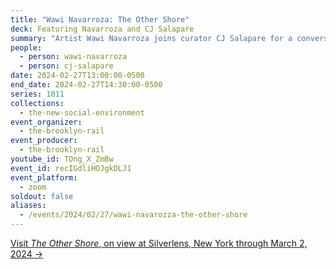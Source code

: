 ```yaml
---
title: "Wawi Navarroza: The Other Shore"
deck: Featuring Navarroza and CJ Salapare
summary: "Artist Wawi Navarroza joins curator CJ Salapare for a conversation. "
people:
  - person: wawi-navarroza
  - person: cj-salapare
date: 2024-02-27T13:00:00-0500
end_date: 2024-02-27T14:30:00-0500
series: 1011
collections:
  - the-new-social-environment
event_organizer:
  - the-brooklyn-rail
event_producer:
  - the-brooklyn-rail
youtube_id: TOng_X_ZmBw
event_id: recIGdliHOJgkDLJ1
event_platform:
  - zoom
soldout: false
aliases:
  - /events/2024/02/27/wawi-navarozza-the-other-shore
---
```

[Visit *The Other Shore*, on view at Silverlens, New York through March 2, 2024 →](https://www.silverlensgalleries.com/exhibitions/2024-01-11/the-other-shore)